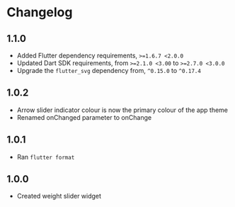 # Changelog

## 1.1.0

  * Added Flutter dependency requirements, `>=1.6.7 <2.0.0`
  * Updated Dart SDK requirements, from `>=2.1.0 <3.00` to `>=2.7.0 <3.0.0`
  * Upgrade the `flutter_svg` dependency from, `^0.15.0` to `^0.17.4`

## 1.0.2

  * Arrow slider indicator colour is now the primary colour of the app theme
  * Renamed onChanged parameter to onChange

## 1.0.1

  * Ran `flutter format`

## 1.0.0

  * Created weight slider widget